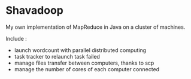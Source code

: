 Shavadoop
=========

My own implementation of MapReduce in Java on a cluster of machines.

Include :
* launch wordcount with parallel distributed computing
* task tracker to relaunch task failed
* manage files transfer between computers, thanks to scp
* manage the number of cores of each computer connected
